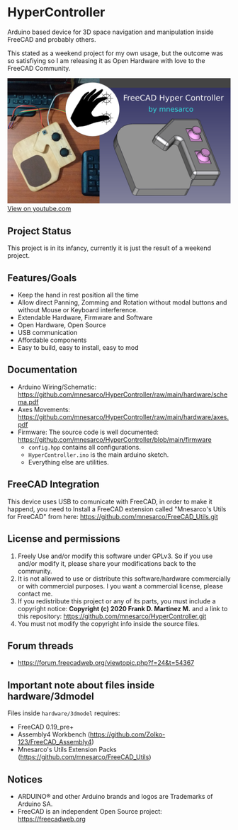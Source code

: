 # HyperController

Arduino based device for 3D space navigation and manipulation inside FreeCAD and probably others.

This stated as a weekend project for my own usage, but the outcome was so satisfiying so 
I am releasing it as Open Hardware with love to the FreeCAD Community.

[![image](https://github.com/mnesarco/HyperController/raw/main/_web/hyperc.png)](https://www.youtube.com/watch?v=o9VPcpPox0Q)
[View on youtube.com](https://www.youtube.com/watch?v=o9VPcpPox0Q)

## Project Status

This project is in its infancy, currently it is just the result of a weekend project.

## Features/Goals

* Keep the hand in rest position all the time
* Allow direct Panning, Zomming and Rotation without modal buttons and without Mouse or Keyboard interference.
* Extendable Hardware, Firmware and Software
* Open Hardware, Open Source
* USB communication
* Affordable components
* Easy to build, easy to install, easy to mod

## Documentation

* Arduino Wiring/Schematic:
https://github.com/mnesarco/HyperController/raw/main/hardware/schema.pdf
* Axes Movements: https://github.com/mnesarco/HyperController/raw/main/hardware/axes.pdf
* Firmware: The source code is well documented: https://github.com/mnesarco/HyperController/blob/main/firmware
  * `config.hpp` contains all configurations.
  * `HyperController.ino` is the main arduino sketch.
  * Everything else are utilities.


## FreeCAD Integration

This device uses USB to comunicate with FreeCAD, in order to make it happend, you need to Install a FreeCAD extension called "Mnesarco's Utils for FreeCAD" from here: https://github.com/mnesarco/FreeCAD_Utils.git

## License and permissions

1. Freely Use and/or modify this software under GPLv3. So if you use and/or modify it, please share your modifications back to the community.
2. It is not allowed to use or distribute this software/hardware commercially or with commercial purposes. I you want a commercial license, please contact me.
3. If you redistribute this project or any of its parts, you must include a copyright notice: **Copyright (c) 2020 Frank D. Martinez M.** and a link to this repository: https://github.com/mnesarco/HyperController.git
4. You must not modify the copyright info inside the source files.

## Forum threads

* https://forum.freecadweb.org/viewtopic.php?f=24&t=54367

## Important note about files inside **hardware/3dmodel**

Files inside `hardware/3dmodel` requires:
* FreeCAD 0.19_pre+
* Assembly4 Workbench (https://github.com/Zolko-123/FreeCAD_Assembly4)
* Mnesarco's Utils Extension Packs (https://github.com/mnesarco/FreeCAD_Utils)

## Notices

* ARDUINO&reg; and other Arduino brands and logos are Trademarks of Arduino SA.
* FreeCAD is an independent Open Source project: https://freecadweb.org

